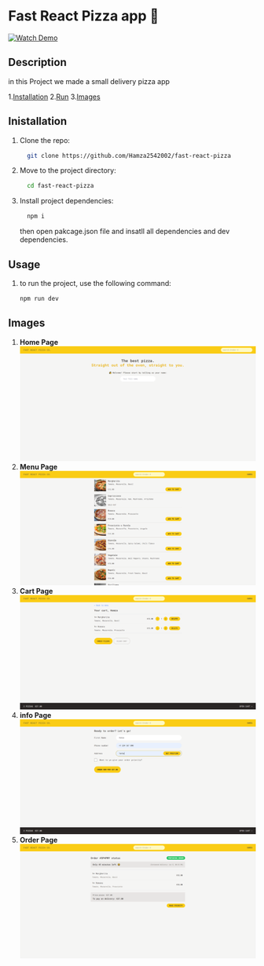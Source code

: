 # Fast React Pizza app 🍕

[![Watch Demo](https://img.shields.io/badge/watch_demo-green)](https://main--pizza-delivery-react.netlify.app/)

## Description

in this Project we made a small delivery pizza app

1.[Installation](#installation) 2.[Run](#usage) 3.[Images](#Images)

## Inistallation

1. Clone the repo:

   ```sh
     git clone https://github.com/Hamza2542002/fast-react-pizza
   ```

2. Move to the project directory:

   ```sh
     cd fast-react-pizza
   ```

3. Install project dependencies:
   ```sh
     npm i
   ```
   then open pakcage.json file and insatll all dependencies and dev dependencies.

## Usage

1. to run the project, use the following command:
   ```sh
   npm run dev
   ```

## Images

1. **Home Page**
   ![Screenshot](public/assets/home.png)
2. **Menu Page**
   ![Screenshot](public/assets/menu.png)
3. **Cart Page**
   ![Screenshot](public/assets/cart.png)
4. **info Page**
   ![Screenshot](public/assets/info.png)
5. **Order Page**
   ![Screenshot](public/assets/order.png)

